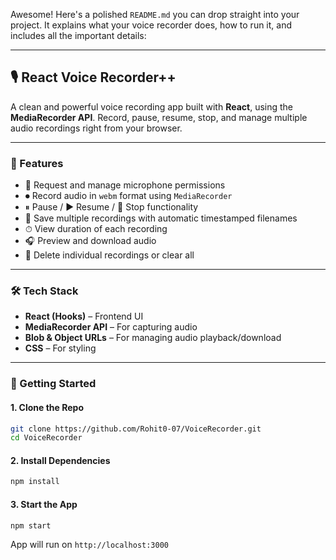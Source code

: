 Awesome! Here's a polished `README.md` you can drop straight into your project. It explains what your voice recorder does, how to run it, and includes all the important details:

---

## 🎙️ React Voice Recorder++

A clean and powerful voice recording app built with **React**, using the **MediaRecorder API**. Record, pause, resume, stop, and manage multiple audio recordings right from your browser.

---

### 📸 Features

- 🎤 Request and manage microphone permissions
- ⏺ Record audio in `webm` format using `MediaRecorder`
- ⏸ Pause / ▶️ Resume / 🛑 Stop functionality
- 📂 Save multiple recordings with automatic timestamped filenames
- ⏱ View duration of each recording
- 🎧 Preview and download audio
- 🧹 Delete individual recordings or clear all

---

### 🛠️ Tech Stack

- **React (Hooks)** – Frontend UI
- **MediaRecorder API** – For capturing audio
- **Blob & Object URLs** – For managing audio playback/download
- **CSS** – For styling

---

### 🚀 Getting Started

#### 1. Clone the Repo
```bash
git clone https://github.com/Rohit0-07/VoiceRecorder.git
cd VoiceRecorder
```

#### 2. Install Dependencies
```bash
npm install
```

#### 3. Start the App
```bash
npm start
```

App will run on `http://localhost:3000`
